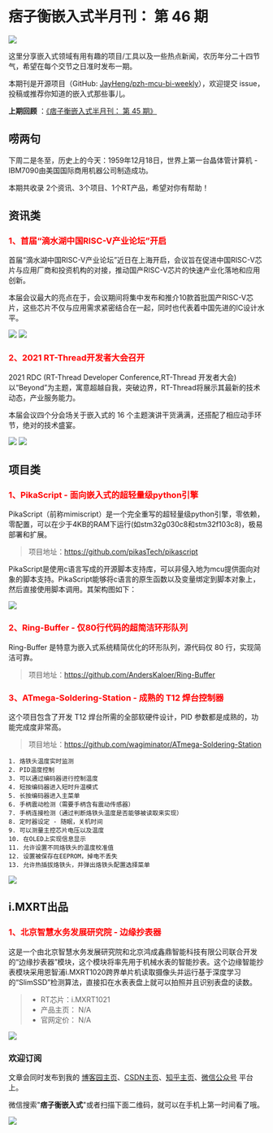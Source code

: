 # 痞子衡嵌入式半月刊： 第 46 期

![](http://henjay724.com/image/cnblogs/pzh_mcu_bi_weekly.PNG)

这里分享嵌入式领域有用有趣的项目/工具以及一些热点新闻，农历年分二十四节气，希望在每个交节之日准时发布一期。

本期刊是开源项目（GitHub: [JayHeng/pzh-mcu-bi-weekly](https://github.com/JayHeng/pzh-mcu-bi-weekly)），欢迎提交 issue，投稿或推荐你知道的嵌入式那些事儿。

**上期回顾** ：[《痞子衡嵌入式半月刊： 第 45 期》](https://www.cnblogs.com/henjay724/p/15646901.html)

## 唠两句

下周二是冬至，历史上的今天：1959年12月18日，世界上第一台晶体管计算机 - IBM7090由美国国际商用机器公司制造成功。

本期共收录 2个资讯、3个项目、1个RT产品，希望对你有帮助！

## 资讯类

### <font color="red">1、首届“滴水湖中国RISC-V产业论坛”开启</font>

首届“滴水湖中国RISC-V产业论坛”近日在上海开启，会议旨在促进中国RISC-V芯片与应用厂商和投资机构的对接，推动国产RISC-V芯片的快速产业化落地和应用创新。

本届会议最大的亮点在于，会议期间将集中发布和推介10款首批国产RISC-V芯片，这些芯片不仅与应用需求紧密结合在一起，同时也代表着中国先进的IC设计水平。

![](http://henjay724.com/image/biweekly20211218/dishuihu_luntan2.PNG)
![](http://henjay724.com/image/biweekly20211218/dishuihu_luntan.PNG)

### <font color="red">2、2021 RT-Thread开发者大会召开</font>

2021 RDC (RT-Thread Developer Conference,RT-Thread 开发者大会)以“Beyond”为主题，寓意超越自我，突破边界，RT-Thread将展示其最新的技术动态，产业服务能力。

本届会议四个分会场关于嵌入式的 16 个主题演讲干货满满，还搭配了相应动手环节，绝对的技术盛宴。

![](http://henjay724.com/image/biweekly20211218/2021_RTT_RDC.PNG)
![](http://henjay724.com/image/biweekly20211218/2021_RTT_RDC1.PNG)

## 项目类

### <font color="red">1、PikaScript - 面向嵌入式的超轻量级python引擎</font>

PikaScript（前称mimiscript）是一个完全重写的超轻量级python引擎，零依赖，零配置，可以在少于4KB的RAM下运行(如stm32g030c8和stm32f103c8)，极易部署和扩展。

> 项目地址：https://github.com/pikasTech/pikascript

PikaScript是使用c语言写成的开源脚本支持库，可以非侵入地为mcu提供面向对象的脚本支持。PikaScript能够将c语言的原生函数以及变量绑定到脚本对象上，然后直接使用脚本调用。其架构图如下：

![](http://henjay724.com/image/biweekly20211218/mimiScript.PNG)

### <font color="red">2、Ring-Buffer - 仅80行代码的超简洁环形队列</font>

Ring-Buffer 是特意为嵌入式系统精简优化的环形队列，源代码仅 80 行，实现简洁可靠。

> 项目地址：https://github.com/AndersKaloer/Ring-Buffer

### <font color="red">3、ATmega-Soldering-Station - 成熟的 T12 焊台控制器</font>

这个项目包含了开发 T12 焊台所需的全部软硬件设计，PID 参数都是成熟的，功能完成度非常高。

> 项目地址：https://github.com/wagiminator/ATmega-Soldering-Station

```text
1. 烙铁头温度实时监测
2. PID温度控制
3. 可以通过编码器进行控制温度
4. 短按编码器进入短时升温模式
5. 长按编码器进入主菜单
6. 手柄震动检测（需要手柄含有震动传感器）
7. 手柄连接检测（通过判断烙铁头温度是否能够被读取来实现）
8. 定时器设定 - 随眠，关机时间
9. 可以测量主控芯片电压以及温度
10. 在OLED上实现信息显示
11. 允许设置不同烙铁头的温度校准值
12. 设置被保存在EEPROM，掉电不丢失
13. 允许热插拔烙铁头，并弹出烙铁头配置选择菜单
```

![](http://henjay724.com/image/biweekly20211218/T12_Soldering_Station.PNG)

## i.MXRT出品

### <font color="red">1、北京智慧水务发展研究院 - 边缘抄表器</font>

这是一个由北京智慧水务发展研究院和北京鸿成鑫鼎智能科技有限公司联合开发的“边缘抄表器”模块，这个模块将率先用于机械水表的智能抄表。这个边缘智能抄表模块采用恩智浦i.MXRT1020跨界单片机读取摄像头并运行基于深度学习的“SlimSSD”检测算法，直接扣在水表表盘上就可以拍照并且识别表盘的读数。

> * RT芯片：i.MXRT1021
> * 产品主页： N/A
> * 官网定价： N/A

![](http://henjay724.com/image/biweekly20211218/AI_ChaoBiao_1020.PNG)

### 欢迎订阅

文章会同时发布到我的 [博客园主页](https://www.cnblogs.com/henjay724/)、[CSDN主页](https://blog.csdn.net/henjay724)、[知乎主页](https://www.zhihu.com/people/henjay724)、[微信公众号](http://weixin.sogou.com/weixin?type=1&query=痞子衡嵌入式) 平台上。

微信搜索"__痞子衡嵌入式__"或者扫描下面二维码，就可以在手机上第一时间看了哦。

![](http://henjay724.com/image/github/pzhMcu_qrcode_258x258.jpg)

